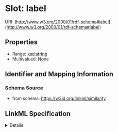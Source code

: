 # Slot: label

URI: [http://www.w3.org/2000/01/rdf-schema#label](http://www.w3.org/2000/01/rdf-schema#label)



<!-- no inheritance hierarchy -->




## Properties

* Range: [xsd:string](http://www.w3.org/2001/XMLSchema#string)
* Multivalued: None







## Identifier and Mapping Information







### Schema Source


* from schema: https://w3id.org/linkml/similarity




## LinkML Specification

<details>
```yaml
name: label
from_schema: https://w3id.org/linkml/similarity
rank: 1000
slot_uri: rdfs:label
alias: label
domain_of:
- TermInfo
range: string

```
</details>